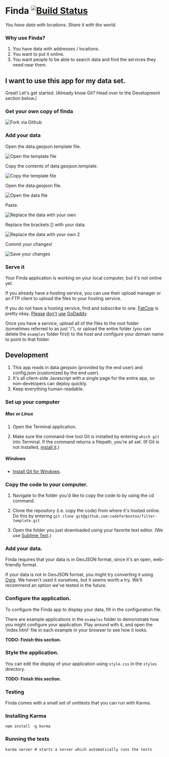 # Finda [![Build Status](https://travis-ci.org/codeforboston/filter-template.png)](https://travis-ci.org/codeforboston/filter-template)

_You have data with locations. Share it with the world._

### Why use Finda?

1. You have data with addresses / locations.
2. You want to put it online.
3. You want people to be able to search data and find the services they need near them.


## I want to use this app for my data set.

Great! Let's get started. (Already know Git? Head over to the Development section below.)

### Get your own copy of finda
![Fork via Github](https://raw.github.com/alexisylchan/finda/gh-pages/readme_img/fork.png)

### Add your data

Open the data.geojson.template file.

![Open the template file](https://raw.github.com/alexisylchan/finda/gh-pages/readme_img/open_template.png)

Copy the contents of data.geojson.template.

![Copy the template file](https://raw.github.com/alexisylchan/finda/gh-pages/readme_img/copy_template.png)

Open the data.geojson file.

![Open the data file](https://raw.github.com/alexisylchan/finda/gh-pages/readme_img/open_data_file.png)

Paste.

![Replace the data with your own](https://raw.github.com/alexisylchan/finda/gh-pages/readme_img/replace_data.png)

Replace the brackets [] with your data.

![Replace the data with your own 2](https://raw.github.com/alexisylchan/finda/gh-pages/readme_img/paste_data.png)

Commit your changes!

![Save your changes](https://raw.github.com/alexisylchan/finda/gh-pages/readme_img/commit.png)

### Serve it

Your Finda application is working on your local computer, but it's not online yet.

If you already have a hosting service, you can use their upload manager or an FTP client to upload the files to your hosting service.

If you do not have a hosting service, find and subscribe to one. [FatCow](http://www.fatcow.com/) is pretty okay. [Please][1] [don't][2] [use][3] [GoDaddy][4].

[1]: http://breakupwithgodaddy.com/
[2]: http://www.youtube.com/watch?v=_TbjSswtuNA#t=85
[3]: http://msmagazine.com/blog/2013/02/04/top-five-sexist-super-bowl-ads-2013/
[4]: http://www.missrepresentation.org/media/notbuyingit-godaddy-disappoints-again/

Once you have a service, upload all of the files to the root folder (sometimes referred to as just '/'), or upload the entire folder (you can delete the `examples` folder first) to the host and configure your domain name to point to that folder.

## Development

1. This app reads in data.geojson (provided by the end user) and config.json (customized by the end user).
2. It's all client-side Javascript with a single page for the entire app, so non-developers can deploy quickly.
3. Keep everything human-readable.

### Set up your computer

##### Mac or Linux

1. Open the Terminal application.

2. Make sure the command-line tool Git is installed by entering `which git` into Terminal. If the command returns a filepath, you're all set. (If Git is not installed, [install it](http://git-scm.com/book/en/Getting-Started-Installing-Git).)

##### Windows

- [Install Git for Windows](http://git-scm.com/book/en/Getting-Started-Installing-Git).


### Copy the code to your computer.

1. Navigate to the folder you'd like to copy the code to by using the cd command.

2. Clone the repository (i.e. copy the code) from where it's hosted online. Do this by entering `git clone git@github.com:codeforboston/filter-template.git`

3. Open the folder you just downloaded using your favorite text editor. (We use [Sublime Text](http://www.sublimetext.com/).)


### Add your data.

Finda requires that your data is in GeoJSON format, since it's an open, web-friendly format.

If your data is not in GeoJSON format, you might try converting it using [Ogre](http://ogre.adc4gis.com/). We haven't used it ourselves, but it seems worth a try. We'll recommend an option we've tested in the future.


### Configure the application.

To configure the Finda app to display your data, fill in the configuration file.

There are example applications in the `examples` folder to demonstrate how you might configure your application. Play around with it, and open the 'index.html' file in each example in your browser to see how it looks.

__TODO: Finish this section.__


### Style the application.

You can edit the display of your application using `style.css` in the `styles` directory.

__TODO: Finish this section.__

### Testing
Finda comes with a small set of unittests that you can run with Karma.

### Installing Karma
    npm install -g karma

### Running the tests
    karma server # starts a server which automatically runs the tests
